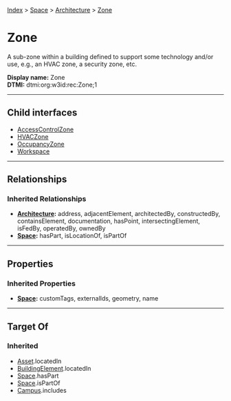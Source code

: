 [Index](../../../Index.md) > [Space](../../Space.md) > [Architecture](../Architecture.md) > [Zone](#)
# Zone

A sub-zone within a building defined to support some technology and/or use, e.g., an HVAC zone, a security zone, etc.


**Display name:** Zone<br />
**DTMI:** dtmi:org:w3id:rec:Zone;1

---

## Child interfaces
* [AccessControlZone](AccessControlZone.md)
* [HVACZone](HVACZone.md)
* [OccupancyZone](OccupancyZone.md)
* [Workspace](Workspace.md)

---

## Relationships
### Inherited Relationships
* **[Architecture](../Architecture.md):** address, adjacentElement, architectedBy, constructedBy, containsElement, documentation, hasPoint, intersectingElement, isFedBy, operatedBy, ownedBy
* **[Space](../../Space.md):** hasPart, isLocationOf, isPartOf

---

## Properties
### Inherited Properties
* **[Space](../../Space.md):** customTags, externalIds, geometry, name

---

## Target Of
### Inherited
* [Asset](../../../Asset/Asset.md).locatedIn
* [BuildingElement](../../../BuildingElement/BuildingElement.md).locatedIn
* [Space](../../Space.md).hasPart
* [Space](../../Space.md).isPartOf
* [Campus](../../../Collection/SpaceCollection/Campus.md).includes
